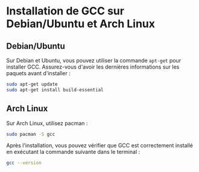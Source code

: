# Installation de GCC sur Debian/Ubuntu et Arch Linux

## Debian/Ubuntu

Sur Debian et Ubuntu, vous pouvez utiliser la commande `apt-get` pour installer GCC. Assurez-vous d'avoir les dernières informations sur les paquets avant d'installer :

```bash
sudo apt-get update
sudo apt-get install build-essential
```

## Arch Linux

Sur Arch Linux, utilisez pacman :

```bash
sudo pacman -S gcc
```

Après l'installation, vous pouvez vérifier que GCC est correctement installé en exécutant la commande suivante dans le terminal :


```bash
gcc --version
```
